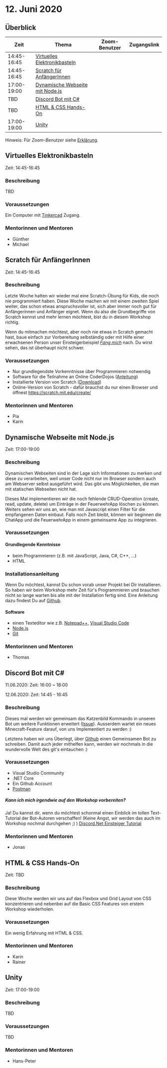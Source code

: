 # 12. Juni 2020

## Überblick

| Zeit         | Thema                                                              | Zoom-Benutzer | Zugangslink |
| ------------ | ------------------------------------------------------------------ | ------------- | ----------- |
| 14:45-16:45  | [Virtuelles Elektronikbasteln](#virtuelles-elektronikbasteln)      |               |             |
| 14:45-16:45  | [Scratch für AnfängerInnen](#scratch-für-anfängerinnen)            |               |             |
| 17:00-19:00  | [Dynamische Webseite mit Node.js](#dynamische-webseite-mit-nodejs) |               |             |
| TBD          | [Discord Bot mit C#](#discord-bot-mit-c)                           |               |             |
| TBD          | [HTML & CSS Hands-On](#html--css-hands-on)                         |               |             |
| 17:00-19:00  | [Unity](#unity)                                                    |               |             |

Hinweis: Für _Zoom-Benutzer_ siehe [Erklärung](https://github.com/coderdojo-linz/coderdojo-online/blob/master/Zoom.md).

## Virtuelles Elektronikbasteln

Zeit: 14:45-16:45

### Beschreibung

TBD

### Voraussetzungen

Ein Computer mit [Tinkercad](https://www.tinkercad.com) Zugang.

### Mentorinnen und Mentoren

- Günther
- Michael


## Scratch für AnfängerInnen

Zeit: 14:45-16:45

### Beschreibung

Letzte Woche hatten wir wieder mal eine Scratch-Übung für Kids, die noch nie programmiert haben. Diese Woche machen wir mit einem zweiten Spiel weiter, das schon etwas anspruchsvoller ist, sich aber immer noch gut für Anfängerinnen und Anfänger eignet. Wenn du also die Grundbegriffe von Scratch kennst und mehr lernen möchtest, bist du in diesem Workshop richtig.

Wenn du mitmachen möchtest, aber noch nie etwas in Scratch gemacht hast, baue einfach zur Vorbereitung selbständig oder mit Hilfe einer erwachsenen Person unser Einsteigerbeispiel [_Fang mich_](https://linz.coderdojo.net/trainingsanleitungen/scratch/scratch-fang-mich-v3.html) nach. Du wirst sehen, das ist überhaupt nicht schwer.

### Voraussetzungen

- Nur grundlegendste Vorkenntnisse über Programmieren notwendig
- Software für die Teilnahme an Online CoderDojos ([Anleitung](https://linz.coderdojo.net/online-coderdojo-tipps.html))
- Installierte Version von Scratch ([Download](https://scratch.mit.edu/download))
- Online-Version von Scratch - dafür brauchst du nur einen Browser und öffnest https://scratch.mit.edu/create/

### Mentorinnen und Mentoren

- Pia
- Karin


## Dynamische Webseite mit Node.js

Zeit: 17:00-19:00

### Beschreibung

Dynamischen Webseiten sind in der Lage sich Informationen zu merken und diese zu verarbeiten, weil unser Code nicht nur im Browser sondern auch am Webserver selbst ausgeführt wird. Das gibt uns Möglichkeiten, die man mit statischen Webseiten nicht hat.

Dieses Mal implementieren wir die noch fehlende CRUD-Operation (create, read, update, delete) um Einträge in der FeuerwehrApp löschen zu können. Weiters sehen wir uns an, wie man mit Javascript einen Filter für die empfangenen Daten einbaut. Falls noch Zeit bleibt, können wir beginnen die ChatApp und die FeuerwehrApp in einem gemeinsame App zu integrieren.

### Voraussetzungen

#### Grundlegende Kenntnisse

- beim Programmieren (z.B. mit JavaScript, Java, C#, C++, ...)
- HTML

### Installationsanleitung

Wenn Du möchtest, kannst Du schon vorab unser Projekt bei Dir installieren. So haben wir beim Workshop mehr Zeit für's Programmieren und brauchen nicht so lange warten bis alle mit der Installation fertig sind. Eine Anleitung dazu findest Du auf [Github](https://github.com/coderdojo-neusiedl/dynamic-webpage/tree/workshop-20200612).

#### Software

- einen Texteditor wie z.B. [Notepad++](https://notepad-plus-plus.org), [Visual Studio Code](https://code.visualstudio.com)
- [Node.js](https://nodejs.org/en/download/)
- [Git](https://git-scm.com/download/win)

### Mentorinnen und Mentoren

- Thomas


## Discord Bot mit C#

11.06.2020:
Zeit: 16:00 ~ 18:00

12.06.2020:
Zeit: 14:45 - 16:45


### Beschreibung

Dieses mal werden wir gemeinsam das Katzenbild Kommando in unseren Bot um weitere Funktionen erweitert ([Issue](https://github.com/coderdojo-linz/DiscordBot-DotNet/issues/12)). Ausserdem wartet ein neues Minecraft-Feature darauf, von uns Implementiert zu werden :)

Letztens haben wir uns Überlegt, über [Github](https://github.com/coderdojo-linz/DiscordBot-DotNet) einen Gemeinsamen Bot zu schreiben. Damit auch jeder mithelfen kann, werden wir nochmals in die wundervolle Welt des git's eintauchen :)

### Voraussetzungen

- Visual Studio Community
- .NET Core
- Ein Github Account
- [Postman](https://www.postman.com/downloads/)

##### Kann ich mich irgendwie auf den Workshop vorbereiten?

Ja! Du kannst dir, wenn du möchtest schonmal einen Einblick im tollen Text-Tutorial der Bot-Autoren verschaffen! (Keine Angst, wir werden das auch im Workshop nochmal durchgehen ;) ) [Discord.Net Einsteiger Tutorial](https://discord.foxbot.me/latest/guides/getting_started/installing.html)

### Mentorinnen und Mentoren

- Jonas


## HTML & CSS Hands-On

Zeit: TBD

### Beschreibung

Diese Woche werden wir uns auf das Flexbox und Grid Layout von CSS konzentrieren und nebenbei auf die Basic CSS Features von erstem Workshop wiederholen.

### Voraussetzungen

Ein wenig Erfahrung mit HTML & CSS.

### Mentorinnen und Mentoren

- Karin
- Rainer


## Unity

Zeit: 17:00-19:00

### Beschreibung

TBD

### Voraussetzungen

TBD

### Mentorinnen und Mentoren

- Hans-Peter
